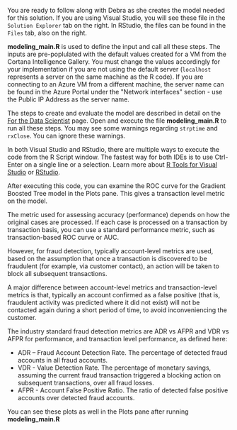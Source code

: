 
You are ready to follow along with Debra as she creates the model needed for this solution. 
<span class="sql"> 
If you are using Visual Studio, you will see these file in the <code>Solution Explorer</code> tab on the right. In RStudio, the files can be found in the <code>Files</code> tab, also on the right. 
</span> 

<div class="sql">
<strong>modeling_main.R</strong> is used to define the input and call all these steps. The inputs are pre-poplulated with the default values created for a VM from the Cortana Intelligence Gallery.  You must  change the values accordingly for your implementation if you are not using the default server (<code>localhost</code> represents a server on the same machine as the R code). If you are connecting to an Azure VM from a different machine, the server name can be found in the Azure Portal under the "Network interfaces" section - use the Public IP Address as the server name.
<p></p>
The steps to create and evaluate the model are described in detail on the <a href="data-scientist.html">For the Data Scientist</a> page. Open and execute the file <strong>modeling_main.R</strong> to run all these steps.  You may see some warnings regarding <code>strptime</code> and <code>rxClose</code>. You can ignore these warnings.
<p></p>
    <div class="alert alert-info" role="alert">
        In <span class="sql">both Visual Studio and</span> RStudio, there are multiple ways to execute the code from the R Script window.  The fastest way <span class="sql">for both IDEs</span> is to use Ctrl-Enter on a single line or a selection.  Learn more about  <span class="sql"><a href="http://microsoft.github.io/RTVS-docs/">R Tools for Visual Studio</a> or</span> <a href="https://www.rstudio.com/products/rstudio/features/">RStudio</a>.
    </div>
</div>


After executing this code, you can examine the ROC curve for the Gradient Boosted Tree model in the Plots pane. This gives a transaction level metric on the model. 

The metric used for assessing accuracy (performance) depends on how the original cases are processed. If each case is processed on a transaction by transaction basis, you can use a standard performance metric, such as transaction-based ROC curve or AUC. 

However, for fraud detection, typically account-level metrics are used, based on the assumption that once a transaction is discovered to be fraudulent (for example, via customer contact), an action will be taken to block all subsequent transactions.

A major difference between account-level metrics and transaction-level metrics is that, typically an account confirmed as a false positive (that is, fraudulent activity was predicted where it did not exist) will not be contacted again during a short period of time, to avoid inconveniencing the customer.

The industry standard fraud detection metrics are ADR vs AFPR and VDR vs AFPR for performance, and transaction level performance, as defined here:

* ADR – Fraud Account Detection Rate. The percentage of detected fraud accounts in all fraud accounts.
* VDR - Value Detection Rate. The percentage of monetary savings, assuming the current fraud transaction triggered a blocking action on subsequent transactions, over all fraud losses.
* AFPR - Account False Positive Ratio. The ratio of detected false positive accounts over detected fraud accounts.

You can see these plots as well in the Plots pane after running <strong>modeling_main.R</strong>

